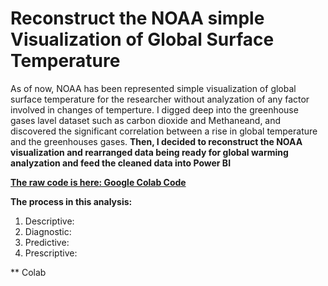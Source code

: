 # Reconstruct the NOAA simple Visualization of Global Surface Temperature 
  As of now, NOAA has been represented simple visualization of global surface temperature for the researcher without analyzation of any factor involved in changes of temperture. I digged deep into the greenhouse gases lavel dataset such as carbon dioxide and Methaneand, and discovered the significant correlation between a rise in global temperature and the greenhouses gases. 
  **Then, I decided to reconstruct the NOAA visualization and rearranged data being ready for global warming analyzation and  feed the cleaned data into Power BI** 

  **[The raw code is here: Google Colab Code](https://colab.research.google.com/drive/1DYcPUoVDsyaoie7TBLI5goGOq06gP8EP?hl=th#scrollTo=cw64-fCh_Ku0)**


**The process in this analysis:**
1. Descriptive:
2. Diagnostic:
3. Predictive:
4. Prescriptive:

**
Colab

